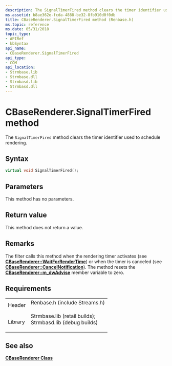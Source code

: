 ```yaml
---
description: The SignalTimerFired method clears the timer identifier used to schedule rendering.
ms.assetid: b8ae362e-fcda-4888-be32-8fb910d0f0db
title: CBaseRenderer.SignalTimerFired method (Renbase.h)
ms.topic: reference
ms.date: 05/31/2018
topic_type: 
- APIRef
- kbSyntax
api_name: 
- CBaseRenderer.SignalTimerFired
api_type: 
- COM
api_location: 
- Strmbase.lib
- Strmbase.dll
- Strmbasd.lib
- Strmbasd.dll
---
```


# CBaseRenderer.SignalTimerFired method

The `SignalTimerFired` method clears the timer identifier used to schedule rendering.

## Syntax


```C++
virtual void SignalTimerFired();
```



## Parameters

This method has no parameters.

## Return value

This method does not return a value.

## Remarks

The filter calls this method when the rendering timer activates (see [**CBaseRenderer::WaitForRenderTime**](cbaserenderer-waitforrendertime.md)) or when the timer is canceled (see [**CBaseRenderer::CancelNotification**](cbaserenderer-cancelnotification.md)). The method resets the [**CBaseRenderer::m\_dwAdvise**](cbaserenderer-m-dwadvise.md) member variable to zero.

## Requirements



|                    |                                                                                                                                                                                            |
|--------------------|--------------------------------------------------------------------------------------------------------------------------------------------------------------------------------------------|
| Header<br/>  | <dl> <dt>Renbase.h (include Streams.h)</dt> </dl>                                                                                   |
| Library<br/> | <dl> <dt>Strmbase.lib (retail builds); </dt> <dt>Strmbasd.lib (debug builds)</dt> </dl> |



## See also

<dl> <dt>

[**CBaseRenderer Class**](cbaserenderer.md)
</dt> </dl>

 

 




